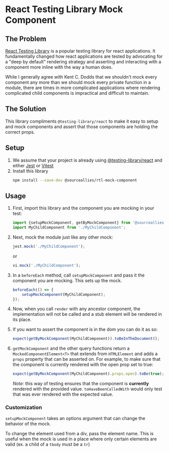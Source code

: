 # React Testing Library Mock Component

## The Problem

[React Testing Library](https://testing-library.com/docs/react-testing-library/intro/) is a popular testing library for react applications. It fundamentally changed how react applications are tested by advocating for a "deep by default" rendering strategy and asserting and interacting with a component more inline with the way a human does.

While I generally agree with Kent C. Dodds that we shouldn't mock every component any more than we should mock every private function in a module, there are times in more complicated applications where rendering complicated child components is impractical and difficult to maintain.

## The Solution

This library compliments `@testing-library/react` to make it easy to setup and mock components and assert that those components are holding the correct props.

## Setup

1. We assume that your project is already using [@testing-library/react](https://testing-library.com/docs/react-testing-library/intro/) and either [Jest](https://jestjs.io) or [Vitest](https://vitest.dev)
2. Install this library
    ```bash
    npm install --save-dev @sourceallies/rtl-mock-component
    ```

## Usage

1. First, import this library and the component you are mocking in your test:
    ```Typescript
    import {setupMockComponent, getByMockComponent} from '@sourceallies/rtl-mock-component';
    import MyChildComponent from './MyChildComponent';
    ```
2. Next, mock the module just like any other mock:
    ```Typescript
    jest.mock('./MyChildComponent');
    ```
    or
    ```Typescript
    vi.mock('./MyChildComponent');
    ```
3. In a `beforeEach` method, call `setupMockComponent` and pass it the component you are mocking. This sets up the mock.
    ```Typescript
    beforeEach(() => {
        setupMockComponent(MyChildComponent);
    });
    ```
4. Now, when you call `render` with any ancestor component, the implementation will not be called and a stub element will be rendered in its place.
5. If you want to assert the component is in the dom you can do it as so:
    ```Typescript
    expect(getByMockComponent(MyChildComponent)).toBeInTheDocument();
    ```
6. `getMockComponent` and the other query functions return a `MockedComponentElement<T>` that extends from `HTMLElement` and adds a `props` property that can be asserted on. For example, to make sure that the component is currently rendered with the open prop set to true:
    ```Typescript
    expect(getByMockComponent(MyChildComponent).props.open).toBe(true);
    ```

    *Note:* this way of testing ensures that the component is **currently** rendered with the provided value. `toHaveBeenCalledWith` would only test that was ever rendered with the expected value.

### Customization

`setupMockComponent` takes an options argument that can change the behavior of the mock.

To change the element used from a div, pass the element name. This is useful when the mock is used in a place where only certain elements are valid (ex. a child of a `tbody` must be a `tr`)
